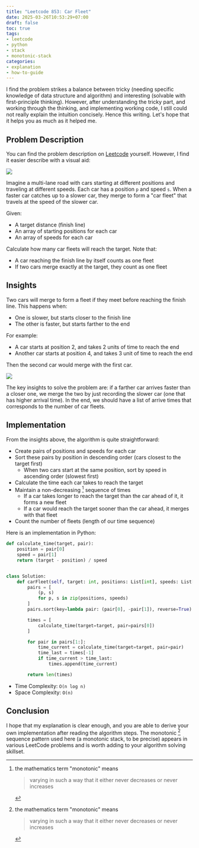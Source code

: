 ```yaml
---
title: "Leetcode 853: Car Fleet"
date: 2025-03-26T10:53:29+07:00
draft: false
toc: true
tags:
- leetcode
- python
- stack
- monotonic-stack
categories:
- explanation
- how-to-guide
---
```


I find the problem strikes a balance between tricky (needing specific knowledge
of data structure and algorithm) and interesting (solvable with first-principle
thinking). However, after understanding the tricky part, and working through the
thinking, and implementing working code, I still could not really explain the
intuition concisely. Hence this writing. Let's hope that it helps you as much as
it helped me.

## Problem Description

You can find the problem description on
[Leetcode](https://leetcode.com/problems/car-fleet/description/) yourself.
However, I find it easier describe with a visual aid:

![](../images/leetcode-853-car-fleet.png)

Imagine a multi-lane road with cars starting at different positions and
traveling at different speeds. Each car has a position `p` and speed `s`. When a
faster car catches up to a slower car, they merge to form a "car fleet" that
travels at the speed of the slower car.

Given:

- A target distance (finish line)
- An array of starting positions for each car
- An array of speeds for each car

Calculate how many car fleets will reach the target. Note that:

- A car reaching the finish line by itself counts as one fleet
- If two cars merge exactly at the target, they count as one fleet

## Insights

Two cars will merge to form a fleet if they meet before reaching the finish
line. This happens when:

- One is slower, but starts closer to the finish line
- The other is faster, but starts farther to the end

For example:

- A car starts at position 2, and takes 2 units of time to reach the end
- Another car starts at position 4, and takes 3 unit of time to reach the end

Then the second car would merge with the first car.

![](../images/leetcode-853-car-fleet-intuition.png)

The key insights to solve the problem are: if a farther car arrives faster than
a closer one, we merge the two by just recording the slower car (one that has
higher arrival time). In the end, we should have a list of arrive times that
corresponds to the number of car fleets.

## Implementation

From the insights above, the algorithm is quite straightforward:

- Create pairs of positions and speeds for each car
- Sort these pairs by position in descending order (cars closest to the target
  first)
   - When two cars start at the same position, sort by speed in ascending order
     (slowest first)
- Calculate the time each car takes to reach the target
- Maintain a non-decreasing [^monotonic] sequence of times
   - If a car takes longer to reach the target than the car ahead of it, it
     forms a new fleet
   - If a car would reach the target sooner than the car ahead, it merges with
     that fleet
- Count the number of fleets (length of our time sequence)

Here is an implementation in Python:

```python
def calculate_time(target, pair):
    position = pair[0]
    speed = pair[1]
    return (target - position) / speed


class Solution:
    def carFleet(self, target: int, positions: List[int], speeds: List[int]) -> int:
        pairs = [
            (p, s)
            for p, s in zip(positions, speeds)
        ]
        pairs.sort(key=lambda pair: (pair[0], -pair[1]), reverse=True)

        times = [
            calculate_time(target=target, pair=pairs[0])
        ]

        for pair in pairs[1:]:
            time_current = calculate_time(target=target, pair=pair)
            time_last = times[-1]
            if time_current > time_last:
                times.append(time_current)

        return len(times)
```

- Time Complexity: `O(n log n)`
- Space Complexity: `O(n)`

## Conclusion

I hope that my explanation is clear enough, and you are able to derive your own
implementation after reading the algorithm steps. The monotonic [^monotonic]
sequence pattern used here (a monotonic stack, to be precise) appears in
various LeetCode problems and is worth adding to your algorithm solving
skillset.

[^monotonic]: the mathematics term "monotonic" means

    > varying in such a way that it either never decreases or never increases


